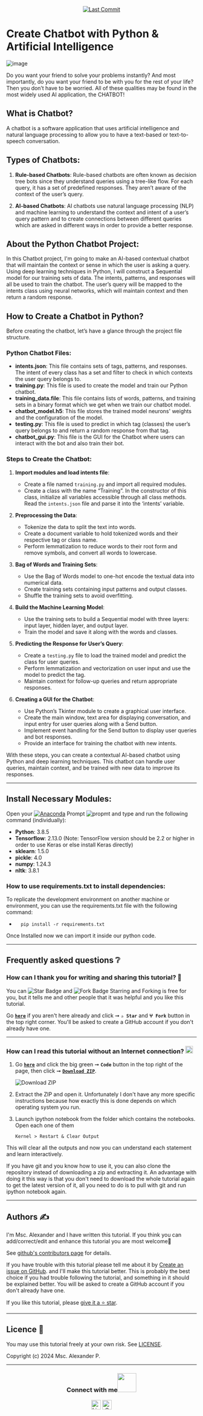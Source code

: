 <p align="center"> 
<a href="https://github.com/A-Alexander-code"><img src="https://img.shields.io/static/v1?logo=github&label=maintainer&message=A-Alexander-code&color=ff3300" alt="Last Commit"/></a> 
</p> 


# Create Chatbot with Python & Artificial Intelligence

![image](https://github.com/A-Alexander-code/IA-Projects/blob/main/z_image/chatbot_project.png)

Do you want your friend to solve your problems instantly? And most importantly, do you want your friend to be with you for the rest of your life? Then you don’t have to be worried. All of these qualities may be found in the most widely used AI application, the CHATBOT!

## What is Chatbot?

A chatbot is a software application that uses artificial intelligence and natural language processing to allow you to have a text-based or text-to-speech conversation.

## Types of Chatbots:

1. **Rule-based Chatbots**: Rule-based chatbots are often known as decision tree bots since they understand queries using a tree-like flow. For each query, it has a set of predefined responses. They aren’t aware of the context of the user’s query.

2. **AI-based Chatbots**: AI chatbots use natural language processing (NLP) and machine learning to understand the context and intent of a user’s query pattern and to create connections between different queries which are asked in different ways in order to provide a better response.

## About the Python Chatbot Project:

In this Chatbot project, I'm going to make an AI-based contextual chatbot that will maintain the context or sense in which the user is asking a query. Using deep learning techniques in Python, I will construct a Sequential model for our training sets of data. The intents, patterns, and responses will all be used to train the chatbot. The user’s query will be mapped to the intents class using neural networks, which will maintain context and then return a random response.


## How to Create a Chatbot in Python?

Before creating the chatbot, let’s have a glance through the project file structure.

### Python Chatbot Files:

- **intents.json**: This file contains sets of tags, patterns, and responses. The intent of every class has a set and filter to check in which contexts the user query belongs to.
- **training.py**: This file is used to create the model and train our Python chatbot.
- **training_data.file**: This file contains lists of words, patterns, and training sets in a binary format which we get when we train our chatbot model.
- **chatbot_model.h5**: This file stores the trained model neurons' weights and the configuration of the model.
- **testing.py**: This file is used to predict in which tag (classes) the user’s query belongs to and return a random response from that tag.
- **chatbot_gui.py**: This file is the GUI for the Chatbot where users can interact with the bot and also train their bot.

### Steps to Create the Chatbot:

1. **Import modules and load intents file**:
   - Create a file named `training.py` and import all required modules.
   - Create a class with the name “Training”. In the constructor of this class, initialize all variables accessible through all class methods. Read the `intents.json` file and parse it into the ‘intents’ variable. 

2. **Preprocessing the Data**:
   - Tokenize the data to split the text into words.
   - Create a document variable to hold tokenized words and their respective tag or class name.
   - Perform lemmatization to reduce words to their root form and remove symbols, and convert all words to lowercase.

3. **Bag of Words and Training Sets**:
   - Use the Bag of Words model to one-hot encode the textual data into numerical data.
   - Create training sets containing input patterns and output classes.
   - Shuffle the training sets to avoid overfitting.

4. **Build the Machine Learning Model**:
   - Use the training sets to build a Sequential model with three layers: input layer, hidden layer, and output layer.
   - Train the model and save it along with the words and classes.

5. **Predicting the Response for User’s Query**:
   - Create a `testing.py` file to load the trained model and predict the class for user queries.
   - Perform lemmatization and vectorization on user input and use the model to predict the tag.
   - Maintain context for follow-up queries and return appropriate responses.

6. **Creating a GUI for the Chatbot**:
   - Use Python’s Tkinter module to create a graphical user interface.
   - Create the main window, text area for displaying conversation, and input entry for user queries along with a Send button.
   - Implement event handling for the Send button to display user queries and bot responses.
   - Provide an interface for training the chatbot with new intents.

With these steps, you can create a contextual AI-based chatbot using Python and deep learning techniques. This chatbot can handle user queries, maintain context, and be trained with new data to improve its responses.


---


## Install Necessary Modules:

Open your [![Anaconda](https://img.shields.io/badge/Anaconda-342B029.svg?&style=flate&logo=anaconda&logoColor=white)](https://www.anaconda.com/products/individual) Prompt <img alt="propmt" src="https://img.shields.io/badge/-__-000000?style=flat-square&logo=Plex&logoColor=white"> and type and run the following command (individually):

- **Python**: 3.8.5
- **Tensorflow**: 2.13.0 (Note: TensorFlow version should be 2.2 or higher in order to use Keras or else install Keras directly)
- **sklearn**: 1.5.0
- **pickle**: 4.0
- **numpy**: 1.24.3
- **nltk**: 3.8.1

### How to use requirements.txt to install dependencies:

To replicate the development environment on another machine or environment, you can use the requirements.txt file with the following command:

 -       pip install -r requirements.txt


Once Installed now we can import it inside our python code.

---

## Frequently asked questions ❔

### How can I thank you for writing and sharing this tutorial? 🌷

You can <img src="https://img.shields.io/static/v1?label=%E2%AD%90 Star &message=if%20useful&style=style=flat&color=blue" alt="Star Badge"/> and <img src="https://img.shields.io/static/v1?label=%E2%B5%96 Fork &message=if%20useful&style=style=flat&color=blue" alt="Fork Badge"/> Starring and Forking is free for you, but it tells me and other people that it was helpful and you like this tutorial.

Go [**`here`**](https://github.com/A-Alexander-code/IA-Projects) if you aren't here already and click ➞ **`✰ Star`** and **`ⵖ Fork`** button in the top right corner. You'll be asked to create a GitHub account if you don't already have one.

---

### How can I read this tutorial without an Internet connection? <img alt="GIF" src="https://github.com/TheDudeThatCode/TheDudeThatCode/blob/master/Assets/hmm.gif" width="20vw" />

1. Go [**`here`**](https://github.com/A-Alexander-code/IA-Projects) and click the big green ➞ **`Code`** button in the top right of the page, then click ➞ [**`Download ZIP`**](https://github.com/A-Alexander-code/IA-Projects/archive/refs/heads/main.zip).

    ![Download ZIP](https://github.com/A-Alexander-code/IA-Projects/blob/main/z_image/Captura%20de%20pantalla%202024-04-25%20132018.png)

2. Extract the ZIP and open it. Unfortunately I don't have any more specific instructions because how exactly this is done depends on which operating system you run.
    
3. Launch ipython notebook from the folder which contains the notebooks. Open each one of them
  
    `Kernel > Restart & Clear Output`
    
This will clear all the outputs and now you can understand each statement and learn interactively.

If you have git and you know how to use it, you can also clone the repository instead of downloading a zip and extracting it. An advantage with doing it this way is that you don't need to download the whole tutorial again to get the latest version of it, all you need to do is to pull with git and run ipython notebook again.

---

## Authors ✍️

I'm Msc. Alexander and I have written this tutorial. If you think you can add/correct/edit and enhance this tutorial you are most welcome🙏

See [github's contributors page](https://github.com/A-Alexander-code/IA-Projects/graphs/contributors) for details.

If you have trouble with this tutorial please tell me about it by [Create an issue on GitHub](https://github.com/A-Alexander-code/IA-Projects/issues/new). and I'll make this tutorial better. This is probably the best choice if you had trouble following the tutorial, and something in it should be explained better. You will be asked to create a GitHub account if you don't already have one.

If you like this tutorial, please [give it a ⭐ star](https://github.com/A-Alexander-code/IA-Projects).

---

## Licence 📜

You may use this tutorial freely at your own risk. See [LICENSE](https://github.com/A-Alexander-code/IA-Projects/blob/main/LICENSE).

Copyright (c) 2024 Msc. Alexander P.

---

<div align="center">
<h3> Connect with me<a href="https://gifyu.com/image/Zy2f"><img src="https://github.com/milaan9/milaan9/blob/main/Handshake.gif" width="50px"></a>
</h3> 
<p align="center">
    <a href="https://www.linkedin.com/in/bryan-peralta-6049a8198" target="_blank"><img alt="LinkedIn" width="25px" src="https://github.com/TheDudeThatCode/TheDudeThatCode/blob/master/Assets/Linkedin.svg"></a>
    <a href="alexander:b_alx_arboleda@outlook.com" target="_blank"><img alt="Gmail" width="25px" src="https://upload.wikimedia.org/wikipedia/commons/d/df/Microsoft_Office_Outlook_%282018%E2%80%93present%29.svg"></a> 
</p> 
